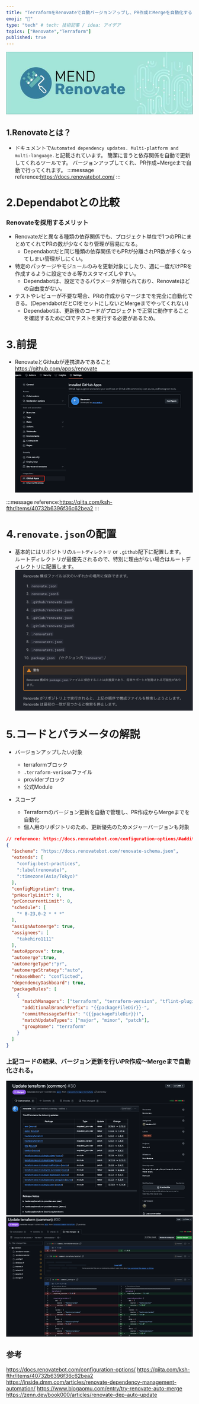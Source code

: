 ```yaml
---
title: "TerraformをRenovateで自動バージョンアップし、PR作成とMergeを自動化する"
emoji: "🐡"
type: "tech" # tech: 技術記事 / idea: アイデア
topics: ["Renovate","Terraform"]
published: true
---
```


![](/images/renovate/renovate_logo.png)

## 1.Renovateとは？
- ドキュメントで`Automated dependency updates. Multi-platform and multi-language.`と記載されています。
簡潔に言うと依存関係を自動で更新してくれるツールです。
バージョンアップしてくれ、PR作成~Mergeまで自動で行ってくれます。
:::message
reference:https://docs.renovatebot.com/
:::

# 2.Dependabotとの比較
### Renovateを採用するメリット
  - Renovateだと異なる種類の依存関係でも、プロジェクト単位で1つのPRにまとめてくれてPRの数が少なくなり管理が容易になる。
    - Dependabotだと同じ種類の依存関係でもPRが分離されPR数が多くなってしまい管理がしにくい。
  - 特定のパッケージやモジュールのみを更新対象にしたり、週に一度だけPRを作成するように設定できる等カスタマイズしやすい。
    - Dependabotは、設定できるパラメータが限られており、Renovateほどの自由度がない。
  - テストやレビューが不要な場合、PRの作成からマージまでを完全に自動化できる。(DependabotだとCIをセットにしないとMergeまでやってくれない)
    - Dependabotは、更新後のコードがプロジェクトで正常に動作することを確認するためにCIでテストを実行する必要があるため。

# 3.前提
- RenovateとGithubが連携済みであること
https://github.com/apps/renovate
![](/images/renovate/alignment_github_full.png)

:::message
reference:https://qiita.com/ksh-fthr/items/40732b6396f36c62bea2
:::


# 4.`renovate.json`の配置
- 基本的にはリポジトリの`ルートディレクトリ` or `.github`配下に配置します。  
ルートディレクトリが最優先されるので、特別に理由がない場合はルートディレクトリに配置します。
![](/images/renovate/doc_dir.png)

# 5.コードとパラメータの解説
- バージョンアップしたい対象
  - terraformブロック
  - `.terraform-verison`ファイル
  - providerブロック
  - 公式Module

- スコープ
  - Terraformのバージョン更新を自動で管理し、PR作成からMergeまでを自動化
  - 個人用のリポジトリのため、更新優先のためメジャーバージョンも対象

```json:takehiro1111/aws_terraform/renovate.json
// reference: https://docs.renovatebot.com/configuration-options/#additionalbranchprefix
{
  "$schema": "https://docs.renovatebot.com/renovate-schema.json",
  "extends": [
    "config:best-practices",
    ":label(renovate)",
    ":timezone(Asia/Tokyo)"
  ],
  "configMigration": true,
  "prHourlyLimit": 0,
  "prConcurrentLimit": 0,
  "schedule": [
    "* 8-23,0-2 * * *"
  ],
  "assignAutomerge": true,
  "assignees": [
    "takehiro1111"
  ],
  "autoApprove": true,
  "automerge":true,
  "automergeType":"pr",
  "automergeStrategy":"auto",
  "rebaseWhen": "conflicted",
  "dependencyDashboard": true,
  "packageRules": [
    {
      "matchManagers": ["terraform", "terraform-version", "tflint-plugin"],
      "additionalBranchPrefix": "{{packageFileDir}}-",
      "commitMessageSuffix": "({{packageFileDir}})",
      "matchUpdateTypes": ["major", "minor", "patch"],
      "groupName": "terraform"
    }
  ]
}
```

### 上記コードの結果、バージョン更新を行いPR作成〜Mergeまで自動化される。
![](/images/renovate/pr_merge_by_renovate.png)
![](/images/renovate/pr_merge_by_renovate_files.png)

## 参考
https://docs.renovatebot.com/configuration-options/
https://qiita.com/ksh-fthr/items/40732b6396f36c62bea2
https://inside.dmm.com/articles/renovate-dependency-management-automation/
https://www.blogaomu.com/entry/try-renovate-auto-merge
https://zenn.dev/book000/articles/renovate-dep-auto-update
